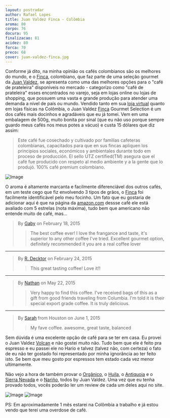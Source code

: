 ```yaml
---
layout: postradar
author: Rafael Lopes
title: Juan Valdez Finca - Colômbia
aroma: 80
corpo: 76
docura: 95
finalizacao: 81
acidez: 80
forca: 70
preco: 68
cover: juan-valdez-finca.jpg
---
```


Conforme já dito, na minha opinião os cafés colombianos são os melhores do mundo, e o [Finca], colombiano, que faz parte de uma seleção gourmet da [Juan Valdez], se apresenta como uma das melhores opções para o "café de prateleira" disponíveis no mercado - categorizo como "café de prateleira" esses encontrados no varejo, seja em lojas online ou lojas de shopping, que possuem uma vasta e grande produção para atender uma demanda a nível de país ou mundo. Vendido tanto em sua [loja virtual][Juan Valdez] quanto em lojas físicas na Colômbia, o Juan Valdez [Finca] Gourmet Selection é um dos cafés mais docinhos e agradáveis que eu já tomei. Vem em uma embalagem de 500g, muito bonita por sinal (que eu não uso porque sempre guardo meus cafés nos meus potes a vácuo) e custa 15 dólares que diz assim:

> Este café fue cosechado y cultivado por familias cafeteras colombianas, capacitados para que en sus fincas apliquen los principios sociales, económicos y ambientales durante todo em proceso de producción. El sello UTZ certified(TM) asegura que el café fue producido con respeto al medio ambiente y a la gente que lo produjó. 100% café premium colombiano.

![Image](/media/712/juan-valdez-finca-3.jpg)

O aroma é altamente marcanta e facilmente diferenciável dos outros cafés, em um teste cego que fiz envolvendo 3 tipos de grãos, o [Finca] foi facilmente identificável pelo meu focinho. Um fato que eu gostaria de adicionar aqui é que na página da [amazon.com] dessse café ele está avaliado com 5 estrelas (nota máxima), tudo bem que americano não entende muito de café, mas...

> By [Gaby](http://www.amazon.com/gp/pdp/profile/A12OB10E5L01V0/ref=cm_cr_dp_pdp) on February 18, 2015
>> The best coffee ever! I love the frangance and taste, it's superior to any other coffee I've tried. Excellent gourmet option, definitely recommended it you are a real coffee lover

---

> By [R. Decktor](http://www.amazon.com/gp/pdp/profile/A3JP6QJKXVXWS7/ref=cm_cr_dp_pdp) on February 24, 2015
>> This great tasting coffee! Love it!!

---

> By [Nathan](http://www.amazon.com/gp/pdp/profile/A16H58N1JGVS5Z/ref=cm_cr_dp_pdp) on May 22, 2015
>> Very happy to find this coffee. I've received bags of this as a gift from good friends traveling from Columbia. I'm told it is their special export grade coffee. It is truly delicious.

---

> By [Sarah](http://www.amazon.com/gp/pdp/profile/AYK7WWZKMVQQV/ref=cm_cr_dp_pdp) from Houston on June 1, 2015
>> My fave coffee. awesome, great taste, balanced

Sem dúvida é uma excelente opção de café para se ter em casa. Eu provei o Juan Valdez [Volcan] e não gostei muito não. Tudo bem que ele é feito pra espresso e eu passei ele no Hario e talvez (talvez não, com certeza) o fato de eu não ter gostado foi representado por minha ignorância ao ter feito isto. Se bem que meu gosto por espressos tem estado cada vez menor ultimamente.

Não vejo a hora de também provar o [Orgânico], o [Huila], o [Antiquoia] e o [Sierra Nevada] e o [Nariño], todos by Juan Valdez. Uma vez que eu tenha provado todos, vocês poderão ler um review de cada um deles aqui no site.

![Image](/media/712/juan-valdez-finca-1.jpg)
![Image](/media/712/juan-valdez-finca-2.jpg)

PS: Em aproximadamente 1 mês estarei na Colômbia a trabalho e já estou vendo que terei uma overdose de café.

[Nariño]: http://www.juanvaldezcafestore.com/product/narino-coffee-whole-bean-500-gr17-oz
[Sierra Nevada]: http://www.juanvaldezcafestore.com/product/sierra-nevada-coffee-whole-bean-500-gr17-oz
[Antiquoia]: http://www.juanvaldezcafestore.com/product/antioquia-coffee-whole-bean
[Orgânico]: http://www.juanvaldezcafestore.com/product/organic-coffee-whole-bean
[Huila]: http://www.juanvaldezcafestore.com/product/huila-coffee-whole-bean
[Finca]: http://www.juanvaldezcafestore.com/product/finca-coffee-whole-bean
[Juan Valdez]: http://www.juanvaldezcafestore.com/
[amazon.com]: http://www.amazon.com/Juan-Valdez-Finca-Coffee-Whole/dp/B00LPOGGV2
[Volcan]: http://www.juanvaldezcafestore.com/product/volcan-coffee-ground